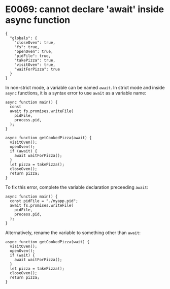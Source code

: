 # E0069: cannot declare 'await' inside async function

```config-for-examples
{
  "globals": {
    "closeOven": true,
    "fs": true,
    "openOven": true,
    "pidFile": true,
    "takePizza": true,
    "visitOven": true,
    "waitForPizza": true
  }
}
```

In non-strict mode, a variable can be named `await`. In strict mode and inside
`async` functions, it is a syntax error to use `await` as a variable name:

```javascript-ignoring-extra-errors
async function main() {
  const
  await fs.promises.writeFile(
    pidFile,
    process.pid,
  );
}

async function getCookedPizza(await) {
  visitOven();
  openOven();
  if (await) {
    await waitForPizza();
  }
  let pizza = takePizza();
  closeOven();
  return pizza;
}
```

To fix this error, complete the variable declaration preceeding `await`:

    async function main() {
      const pidFile = "./myapp.pid";
      await fs.promises.writeFile(
        pidFile,
        process.pid,
      );
    }

Alternatively, rename the variable to something other than `await`:

    async function getCookedPizza(wait) {
      visitOven();
      openOven();
      if (wait) {
        await waitForPizza();
      }
      let pizza = takePizza();
      closeOven();
      return pizza;
    }
